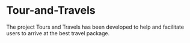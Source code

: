 # Tour-and-Travels
The project Tours and Travels has been developed to help and facilitate users to arrive at the best travel package.
